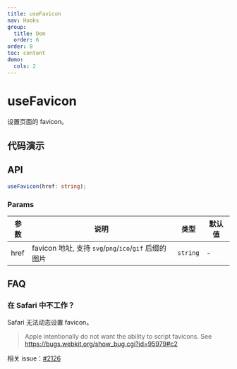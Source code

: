 ```yaml
---
title: useFavicon
nav: Hooks
group:
  title: Dom
  order: 6
order: 8
toc: content
demo:
  cols: 2
---
```


# useFavicon

设置页面的 favicon。

## 代码演示

<code src="./demo/demo1.tsx"></code>

## API

```typescript
useFavicon(href: string);
```

### Params

| 参数 | 说明                                                  | 类型     | 默认值 |
| ---- | ----------------------------------------------------- | -------- | ------ |
| href | favicon 地址, 支持 `svg`/`png`/`ico`/`gif` 后缀的图片 | `string` | -      |

## FAQ

### 在 Safari 中不工作？

Safari 无法动态设置 favicon。

> Apple intentionally do not want the ability to script favicons. See https://bugs.webkit.org/show_bug.cgi?id=95979#c2

相关 issue：[#2126](https://github.com/alibaba/hooks/issues/2126)
